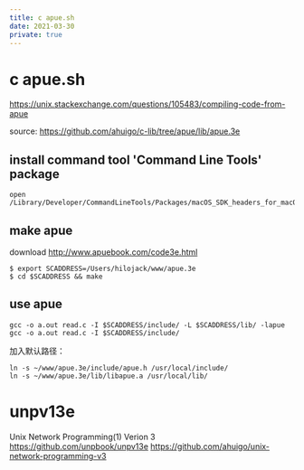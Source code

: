 ```yaml
---
title: c apue.sh
date: 2021-03-30
private: true
---
```

# c apue.sh
https://unix.stackexchange.com/questions/105483/compiling-code-from-apue

source: https://github.com/ahuigo/c-lib/tree/apue/lib/apue.3e

## install command tool 'Command Line Tools' package

    open /Library/Developer/CommandLineTools/Packages/macOS_SDK_headers_for_macOS_10.14.pkg

## make apue
download http://www.apuebook.com/code3e.html

    $ export SCADDRESS=/Users/hilojack/www/apue.3e
    $ cd $SCADDRESS && make

## use apue
    gcc -o a.out read.c -I $SCADDRESS/include/ -L $SCADDRESS/lib/ -lapue
    gcc -o a.out read.c -I $SCADDRESS/include/

加入默认路径：

	ln -s ~/www/apue.3e/include/apue.h /usr/local/include/  
	ln -s ~/www/apue.3e/lib/libapue.a /usr/local/lib/

# unpv13e
Unix Network Programming(1) Verion 3
https://github.com/unpbook/unpv13e
https://github.com/ahuigo/unix-network-programming-v3